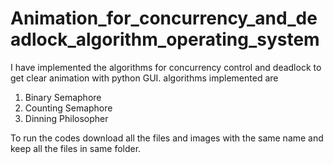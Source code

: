 # Animation_for_concurrency_and_deadlock_algorithm_operating_system
I have implemented the algorithms for concurrency control and deadlock to get clear animation with python GUI.
algorithms implemented are
1. Binary Semaphore
2. Counting Semaphore
3. Dinning Philosopher

To run the codes download all the files and images with the same name and keep all the files in same folder.
